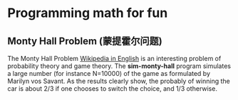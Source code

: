 # Programming math for fun

## Monty Hall Problem (蒙提霍尔问题)

The Monty Hall Problem [Wikipedia in English](https://en.wikipedia.org/wiki/Monty_Hall_problem) is an interesting problem of probability theory and game theory. The **sim-monty-hall** program simulates a large number (for instance N=10000) of the game as formulated by Marilyn vos Savant. As the results clearly show, the probably of winning the car is about 2/3 if one chooses to switch the choice, and 1/3 otherwise.

